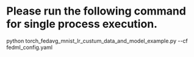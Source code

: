 # Please run the following command for single process execution.
python torch_fedavg_mnist_lr_custum_data_and_model_example.py --cf fedml_config.yaml